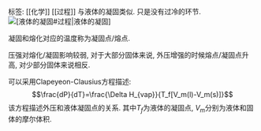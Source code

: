 标签: [[化学]] [[过程]]
与液体的凝固类似. 只是没有过冷的环节. 
![[液体的凝固#过程|液体的凝固]](反过来即可)

凝固和熔化对应的温度称为凝固点/熔点. 

压强对熔化/凝固影响较弱, 对于大部分固体来说, 外压增强的时候熔点/凝固点升高, 对少部分固体来说相反. 

可以采用Clapeyeon-Clausius方程描述: $$\frac{dP}{dT}=\frac{\Delta H_{vap}}{T_f[V_m(l)-V_m(s)]}$$
该方程描述外压和液体凝固点的关系.  其中$T_f$为液体的凝固点, $V_m$分别为液体和固体的摩尔体积. 